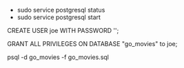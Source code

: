 - sudo service postgresql status
- sudo service postgresql start

CREATE USER joe WITH PASSWORD '';

GRANT ALL PRIVILEGES ON DATABASE "go_movies" to joe;

psql -d go_movies -f go_movies.sql
